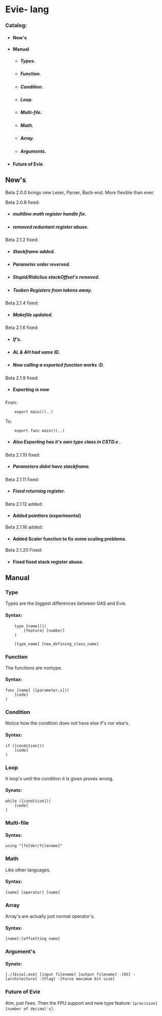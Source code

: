 # Evie- lang

### Catalog:
- #### New's
- #### Manual
    - ##### Types.
    - ##### Function.
    - ##### Condition.
    - ##### Loop.
    - ##### Multi-file.
    - ##### Math.
    - ##### Array.
    - ##### Arguments.
- #### Future of Evie




## New's
Beta 2.0.0 brings new Lexer, Parser, Back-end.
More flexible than ever.

Beta 2.0.8 fixed:

- ##### multiline math register handle fix.

- ##### removed reduntant register abuse.


Beta 2.1.2 fixed:

- ##### Stackframe added.

- ##### Parameter order reversed.

- ##### Stupid/Ridiclius stackOffset's removed.

- ##### Tooken Registers from tokens away.


Beta 2.1.4 fixed:

- ##### Makefile updated.


Beta 2.1.6 fixed:

- ##### If's.

- ##### AL & AH had same ID.

- ##### Now calling a exported function works :D.


Beta 2.1.9 fixed:

- ##### Exporting is now

From:
```
    export main()(..)
```

To:
```
    export func main()(..)
```

- ##### Also Exporting has it's own type class in CSTD.e .


Beta 2.1.10 fixed:

- ##### Parameters didnt have stackframe.


Beta 2.1.11 fixed:

- ##### Fixed returning register.

Beta 2.1.12 added:

- #### Added pointters (experimental)


Beta 2.1.16 added:

- #### Added Scaler function to fix some scaling problems.

Beta 2.1.20 Fixed:

- #### Fixed fixed stack register abuse.

## Manual

### Type
Types are the biggest differences between GAS and Evie.
#### Syntax:
```
    type [name]()(
        [feature] [number]
    )
    
    [type_name] [new_defining_class_name] 
```

### Function
The functions are nontype.
#### Syntax:
```
func [name] ([parameter,s])(
    [code]
)
```

### Condition
Notice how the condition does not have else if's nor else's.
#### Syntax:
```
if ([condition])(
    [code]
)
```

### Loop
It loop's until the condition it is given proves wrong.
#### Synatx:
```
while ([condition])(
    [code]
)
```

### Multi-file

#### Syntax:
```
using "[folder/filename]"
```

### Math
Like other languages.
#### Syntax:
```
[name] [operator] [name]
```

### Array
Array's are actually just normal operator's.
#### Syntax:
```
[name]:[offsetting name]
```

### Argument's

#### Synatx:
```
[./]Evie[.exe] [input filename] [output filename] -[OS] -[architecture] -[Flag] -[Force maximum bit size]
```

### Future of Evie

Atm, just fixes.
Then the FPU support and new type feature: ```[precision] [number of decimal's]```.